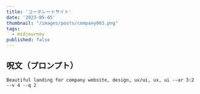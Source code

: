```yaml
---
title: 'コーポレートサイト'
date: '2023-05-05'
thumbnail: "/images/posts/company003.png"
tags:
  - midjourney
published: false
---
```


## 呪文（プロンプト）
```
Beautiful landing for company website, design, ux/ui, ux, ui --ar 3:2 --v 4 --q 2
```